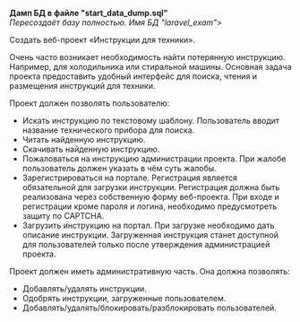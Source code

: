 <p><b>Дамп БД в файле "start_data_dump.sql"</b><br>
<i>Пересоздаёт базу полностью. Имя БД "laravel_exam"</i>>
</p>
<p>Создать веб-проект «Инструкции для техники».</p>
<p>Очень часто возникает необходимость найти потерянную инструкцию. Например, для холодильника или стиральной машины.
Основная задача проекта предоставить удобный интерфейс
для поиска, чтения и размещения инструкций для техники.</p>
<p>Проект должен позволять пользователю:
<ul>
<li>Искать инструкцию по текстовому шаблону.
Пользователь вводит название технического прибора для поиска.</li>
<li>Читать найденную инструкцию.</li>
<li>Скачивать найденную инструкцию.</li>
<li>Пожаловаться на инструкцию администрации проекта. При
жалобе пользователь должен указать в чём суть жалобы.</li>
<li>Зарегистрироваться на портале. Регистрация является обязательной для загрузки инструкции. Регистрация должна
быть реализована через собственную форму веб-проекта. При входе и регистрации кроме пароля и логина, необходимо предусмотреть защиту по CAPTCHA.</li>
<li>Загрузить инструкцию на портал. При загрузке необходимо дать описание инструкции. Загруженная инструкция станет доступной для пользователей только после
утверждения администрацией проекта.</li>
</ul></p>
<p>Проект должен иметь административную часть. Она должна позволять:
<ul>
<li>Добавлять/удалять инструкции.</li>
<li>Одобрять инструкции, загруженные пользователем.</li>
<li>Добавлять/удалять/блокировать/разблокировать пользователей.</li>
</ul></p>
